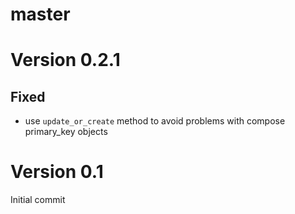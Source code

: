 master
======

Version 0.2.1
=============

Fixed
-----
* use `update_or_create` method to avoid problems with compose primary_key objects


Version 0.1
=============
Initial commit
